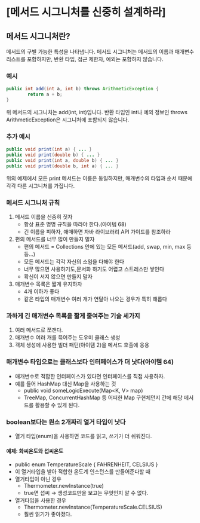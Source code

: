 # [메서드 시그니처를 신중히 설계하라]
## 메서드 시그니처란?
메서드의 구별 가능한 특성을 나타냅니다. 메서드 시그니처는 메서드의 이름과 매개변수 리스트를 포함하지만, 반환 타입, 접근 제한자, 예외는 포함하지 않습니다.

### 예시
```JAVA
public int add(int a, int b) throws ArithmeticException {
        return a + b;
}
```
위 메서드의 시그니처는 add(int, int)입니다. 반환 타입인 int나 예외 정보인 throws ArithmeticException은 시그니처에 포함되지 않습니다.

### 추가 예시
```JAVA
public void print(int a) { ... }
public void print(double b) { ... }
public void print(int a, double b) { ... }
public void print(double b, int a) { ... }
```
위의 예제에서 모든 print 메서드는 이름은 동일하지만, 매개변수의 타입과 순서 때문에 각각 다른 시그니처를 가집니다.

### 메서드 시그니처 규칙
1. 메서드 이름을 신중히 짓자
   - 항상 표준 명명 규칙을 따라야 한다.(아이템 68)
   - 긴 이름을 피하자, 애매하면 자바 라이브러리 API 가이드를 참조하라
2. 편의 메서드를 너무 많이 만들지 말자
   - 편의 메서드 = Collections 안에 있는 모든 메서드(add, swap, min, max 등등...)
   - 모든 메서드는 각각 자신의 소임을 다해야 한다
   - 너무 많으면 사용하기도,문서화 하기도 어렵고 스트레스만 쌓인다
   - 확신이 서지 않으면 만들지 말자
3. 매개변수 목록은 짧게 유지하자
   - 4개 이하가 좋다
   - 같은 타입의 매개변수 여러 개가 연달아 나오는 경우가 특히 해롭다
### 과하게 긴 매개변수 목록을 짧게 줄여주는 기술 세가지
1. 여러 메서드로 쪼갠다.
2. 매개변수 여러 개를 묶어주는 도우미 클래스 생성
3. 객체 생성에 사용한 빌더 패턴(아이템 2)을 메서드 호출에 응용

### 매개변수 타입으로는 클래스보다 인터페이스가 더 낫다(아이템 64)
- 매개변수로 적합한 인터페이스가 있다면 인터페이스를 직접 사용하자.
- 예를 들어 HashMap 대신 Map을 사용하는 것
  - public void someLogicExecute(Map<K, V> map)
  - TreeMap, ConcurrentHashMap 등 어떠한 Map 구현체던지 간에 해당 메서드를 활용할 수 있게 된다.
### boolean보다는 원소 2개짜리 열거 타입이 낫다
- 열거 타입(enum)을 사용하면 코드를 읽고, 쓰기가 더 쉬워진다.
#### 예제: 화씨온도와 섭씨온도
- public enum TemperatureScale { FAHRENHEIT, CELSIUS }
- 이 열거타입을 받아 적합한 온도계 인스턴스를 만들어준다할 때
- 열거타입이 아닌 경우
  - Thermometer.newInstance(true)
  - true면 섭씨 → 생성코드만을 보고는 무엇인지 알 수 없다.
- 열거타입을 사용한 경우
  - Thermometer.newInstance(TemperatureScale.CELSIUS)
  - 훨씬 읽기가 좋아졌다.